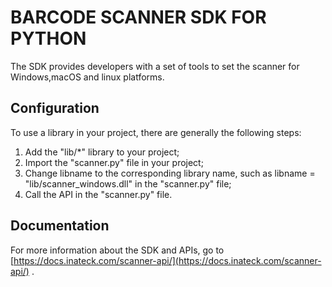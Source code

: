 # BARCODE SCANNER SDK FOR PYTHON
The SDK provides developers with a set of tools to set the scanner for Windows,macOS and linux platforms. 

## Configuration
To use a library in your project, there are generally the following steps:
1. Add the "lib/*" library to your project;
2. Import the "scanner.py" file in your project;
3. Change libname to the corresponding library name, such as libname = "lib/scanner_windows.dll" in the "scanner.py" file;
4. Call the API in the "scanner.py" file.

## Documentation
For more information about the SDK and APIs, go to [https://docs.inateck.com/scanner-api/](https://docs.inateck.com/scanner-api/) .

